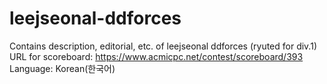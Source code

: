 # leejseonal-ddforces
Contains description, editorial, etc. of leejseonal ddforces (ryuted for div.1)  
URL for scoreboard: https://www.acmicpc.net/contest/scoreboard/393  
Language: Korean(한국어)

